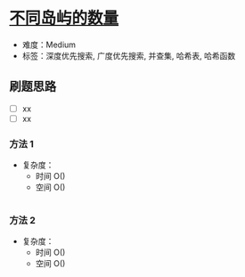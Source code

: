 # [不同岛屿的数量](https://leetcode-cn.com/problems/number-of-distinct-islands/)

- 难度：Medium
- 标签：深度优先搜索, 广度优先搜索, 并查集, 哈希表, 哈希函数

## 刷题思路

- [ ] xx
- [ ] xx

### 方法 1

- 复杂度：
    - 时间 O()
    - 空间 O()

``` js

```

### 方法 2

- 复杂度：
    - 时间 O()
    - 空间 O()

``` js

```
